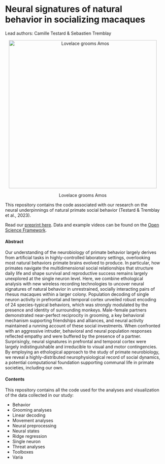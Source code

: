 # Neural signatures of natural behavior in socializing macaques
Lead authors: Camille Testard & Sebastien Tremblay

<div align="center">
  <img src="Movement%20analyses/Video%20Tracking/gh.gif" alt="Lovelace grooms Amos" width="480" />
  <br>
  <p>Lovelace grooms Amos</p>
</div>


This repository contains the code associated with our research on the neural underpinnings of natural primate social behavior (Testard & Tremblay et al., 2023). 

Read our [preprint here](https://www.biorxiv.org/content/10.1101/2023.07.05.547833v1). Data and example videos can be found on the [Open Science Framework](https://osf.io/e2xsu/).

#### Abstract

Our understanding of the neurobiology of primate behavior largely derives from artificial tasks in highly-controlled laboratory settings, overlooking most natural behaviors primate brains evolved to produce. In particular, how primates navigate the multidimensional social relationships that structure daily life and shape survival and reproductive success remains largely unexplored at the single neuron level. Here, we combine ethological analysis with new wireless recording technologies to uncover neural signatures of natural behavior in unrestrained, socially interacting pairs of rhesus macaques within a larger colony. Population decoding of single neuron activity in prefrontal and temporal cortex unveiled robust encoding of 24 species-typical behaviors, which was strongly modulated by the presence and identity of surrounding monkeys. Male-female partners demonstrated near-perfect reciprocity in grooming, a key behavioral mechanism supporting friendships and alliances, and neural activity maintained a running account of these social investments. When confronted with an aggressive intruder, behavioral and neural population responses reflected empathy and were buffered by the presence of a partner. Surprisingly, neural signatures in prefrontal and temporal cortex were largely indistinguishable and irreducible to visual and motor contingencies. By employing an ethological approach to the study of primate neurobiology, we reveal a highly-distributed neurophysiological record of social dynamics, a potential computational foundation supporting communal life in primate societies, including our own.

#### Contents

This repository contains all the code used for the analyses and visualization of the data collected in our study:

- Behavior
- Grooming analyses
- Linear decoding
- Movement analyses
- Neural preprocessing
- Neural states
- Ridge regression
- Single neuron
- Threat analyses
- Toolboxes
- Varia
